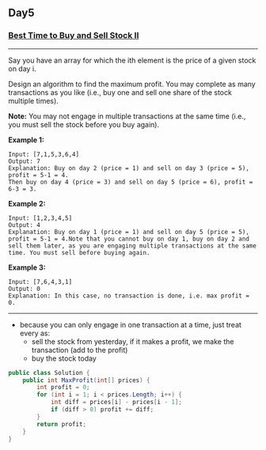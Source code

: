 ## Day5

### [Best Time to Buy and Sell Stock II](https://leetcode.com/explore/challenge/card/30-day-leetcoding-challenge/528/week-1/3287/)

---

Say you have an array for which the ith element is the price of a given stock on day i.

Design an algorithm to find the maximum profit. You may complete as many transactions as you like (i.e., buy one and sell one share of the stock multiple times).

**Note:** You may not engage in multiple transactions at the same time (i.e., you must sell the stock before you buy again).

**Example 1:**

```
Input: [7,1,5,3,6,4]
Output: 7
Explanation: Buy on day 2 (price = 1) and sell on day 3 (price = 5), profit = 5-1 = 4.
Then buy on day 4 (price = 3) and sell on day 5 (price = 6), profit = 6-3 = 3.
```

**Example 2:**

```
Input: [1,2,3,4,5]
Output: 4
Explanation: Buy on day 1 (price = 1) and sell on day 5 (price = 5), profit = 5-1 = 4.Note that you cannot buy on day 1, buy on day 2 and sell them later, as you are engaging multiple transactions at the same time. You must sell before buying again.
```

**Example 3:**

```
Input: [7,6,4,3,1]
Output: 0
Explanation: In this case, no transaction is done, i.e. max profit = 0.
```

---

- because you can only engage in one transaction at a time, just treat every as:
  - sell the stock from yesterday, if it makes a profit, we make the transaction (add to the profit)
  - buy the stock today

```cs
public class Solution {
    public int MaxProfit(int[] prices) {
        int profit = 0;
        for (int i = 1; i < prices.Length; i++) {
            int diff = prices[i] - prices[i - 1];
            if (diff > 0) profit += diff;
        }
        return profit;
    }
}
```